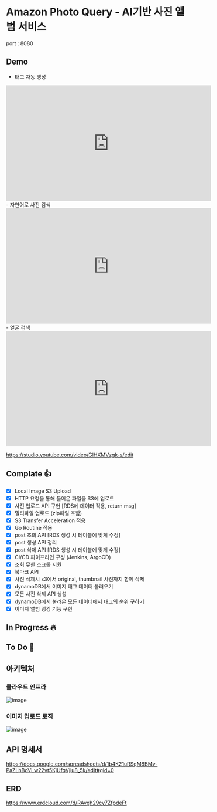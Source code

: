 # Amazon Photo Query - AI기반 사진 앨범 서비스
port : 8080

## Demo

- 태그 자동 생성
<iframe width="560" height="315" src="https://www.youtube.com/embed/GlHXMVzgk-s" frameborder="0" allow="accelerometer; autoplay; clipboard-write; encrypted-media; gyroscope; picture-in-picture" allowfullscreen></iframe>
- 자연어로 사진 검색
<iframe width="560" height="315" src="https://www.youtube.com/embed/YOUR_VIDEO_ID" frameborder="0" allow="accelerometer; autoplay; clipboard-write; encrypted-media; gyroscope; picture-in-picture" allowfullscreen></iframe>
- 얼굴 검색
<iframe width="560" height="315" src="https://www.youtube.com/embed/YOUR_VIDEO_ID" frameborder="0" allow="accelerometer; autoplay; clipboard-write; encrypted-media; gyroscope; picture-in-picture" allowfullscreen></iframe>

https://studio.youtube.com/video/GlHXMVzgk-s/edit

## Complate :thumbsup:
- [x] Local Image S3 Upload
- [x] HTTP 요청을 통해 들어온 파일을 S3에 업로드
- [x] 사진 업로드 API 구현 [RDS에 데이터 적용, return msg]
- [x] 멀티파일 업로드 (zip파일 포함)
- [x] S3 Transfer Acceleration 적용
- [x] Go Routine 적용 
- [x] post 조회 API [RDS 생성 시 테이블에 맞게 수정]
- [x] post 생성 API 정리
- [x] post 삭제 API [RDS 생성 시 테이블에 맞게 수정]
- [x] CI/CD 파이프라인 구성 (Jenkins, ArgoCD)
- [x] 조회 무한 스크롤 지원
- [x] 북마크 API
- [x] 사진 삭제시 s3에서 original, thumbnail 사진까지 함께 삭제
- [x] dynamoDB에서 이미지 태그 데이터 불러오기
- [x] 모든 사진 삭제 API 생성
- [x] dynamoDB에서 불러온 모든 데이터에서 태그의 순위 구하기
- [x] 이미지 앨범 랭킹 기능 구현
## In Progress :fire:

## To Do :turtle:

## 아키텍처
### 클라우드 인프라
![image](https://github.com/War-Oxi/ACE-Team-KKamJi/assets/72260110/78b741a7-3437-4f64-b430-b0248175b9c0)

### 이미지 업로드 로직
![image](https://github.com/War-Oxi/ACE-Team-KKamJi/assets/72260110/5a51b26a-a296-4ac7-a436-a0112473c2d3)

## API 명세서
https://docs.google.com/spreadsheets/d/1b4K21uRSqM8BMv-PaZLhBoVLw22vt5KjUfqVjiu8_5k/edit#gid=0

## ERD 
https://www.erdcloud.com/d/RAvgh29cy7ZfpdeFt
